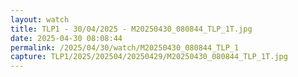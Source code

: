 ```yaml
---
layout: watch
title: TLP1 - 30/04/2025 - M20250430_080844_TLP_1T.jpg
date: 2025-04-30 08:08:44
permalink: /2025/04/30/watch/M20250430_080844_TLP_1
capture: TLP1/2025/202504/20250429/M20250430_080844_TLP_1T.jpg
---
```

